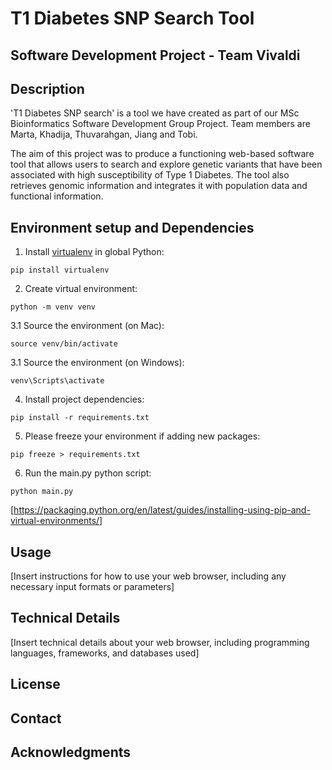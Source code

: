 # T1 Diabetes SNP Search Tool
##  Software Development Project - Team Vivaldi

## Description
'T1 Diabetes SNP search' is a tool we have created as part of our MSc Bioinformatics Software Development Group Project. 
Team members are Marta, Khadija, Thuvarahgan, Jiang and Tobi. 

The aim of this project was to produce a functioning web-based software tool that allows users to search and explore genetic variants that have been associated with high susceptibility of Type 1 Diabetes. The tool also retrieves genomic information and integrates it with population data and functional information.





## Environment setup and Dependencies

1. Install [virtualenv](https://pypi.org/project/virtualenv/) in global Python:

```shell
pip install virtualenv
```

2. Create virtual environment:

```shell
python -m venv venv
```

3.1 Source the environment (on Mac):
```shell
source venv/bin/activate
```

3.1 Source the environment (on Windows):
```shell
venv\Scripts\activate
```

4. Install project dependencies:

```shell
pip install -r requirements.txt
```

5. Please freeze your environment if adding new packages:

```shell
pip freeze > requirements.txt
``` 

6. Run the main.py python script:
```shell
python main.py
```

[https://packaging.python.org/en/latest/guides/installing-using-pip-and-virtual-environments/]

## Usage
[Insert instructions for how to use your web browser, including any necessary input formats or parameters]

## Technical Details
[Insert technical details about your web browser, including programming languages, frameworks, and databases used]

## License

## Contact

## Acknowledgments


